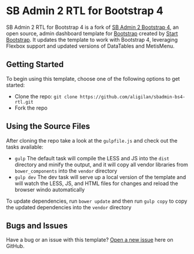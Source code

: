 # SB Admin 2 RTL for Bootstrap 4

SB Admin 2 RTL for Bootstrap 4 is a fork of [SB Admin 2 Bootstrap 4](http://startbootstrap.com/template-overviews/sb-admin-2/), an 
open source, admin dashboard template for [Bootstrap](http://getbootstrap.com/) created by [Start Bootstrap](http://startbootstrap.com/).
It updates the template to work with Bootstrap 4, leveraging Flexbox support and updated versions of DataTables and MetisMenu.

## Getting Started

To begin using this template, choose one of the following options to get started:

* Clone the repo: `git clone https://github.com/aligilan/sbadmin-bs4-rtl.git`
* Fork the repo

## Using the Source Files

After cloning the repo take a look at the `gulpfile.js` and check out the tasks available:
* `gulp` The default task will compile the LESS and JS into the `dist` directory and minify the output, and it will copy all vendor libraries from `bower_components` into the `vendor` directory
* `gulp dev` The dev task will serve up a local version of the template and will watch the LESS, JS, and HTML files for changes and reload the browser windo automatically

To update dependencies, run `bower update` and then run `gulp copy` to copy the updated dependencies into the `vendor` directory

## Bugs and Issues
                                                              
Have a bug or an issue with this template? [Open a new issue](https://github.com/aligilan/sbadmin-bs4-rtl/issues) here on GitHub.
